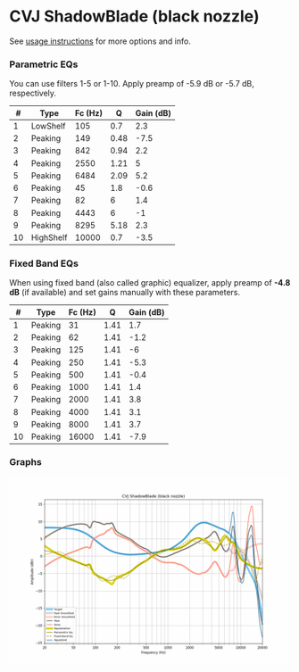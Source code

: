 # CVJ ShadowBlade (black nozzle)
See [usage instructions](https://github.com/jaakkopasanen/AutoEq#usage) for more options and info.

### Parametric EQs
You can use filters 1-5 or 1-10. Apply preamp of -5.9 dB or -5.7 dB, respectively.

|   # | Type      |   Fc (Hz) |    Q |   Gain (dB) |
|-----|-----------|-----------|------|-------------|
|   1 | LowShelf  |       105 | 0.7  |         2.3 |
|   2 | Peaking   |       149 | 0.48 |        -7.5 |
|   3 | Peaking   |       842 | 0.94 |         2.2 |
|   4 | Peaking   |      2550 | 1.21 |         5   |
|   5 | Peaking   |      6484 | 2.09 |         5.2 |
|   6 | Peaking   |        45 | 1.8  |        -0.6 |
|   7 | Peaking   |        82 | 6    |         1.4 |
|   8 | Peaking   |      4443 | 6    |        -1   |
|   9 | Peaking   |      8295 | 5.18 |         2.3 |
|  10 | HighShelf |     10000 | 0.7  |        -3.5 |

### Fixed Band EQs
When using fixed band (also called graphic) equalizer, apply preamp of **-4.8 dB** (if available) and set gains manually with these parameters.

|   # | Type    |   Fc (Hz) |    Q |   Gain (dB) |
|-----|---------|-----------|------|-------------|
|   1 | Peaking |        31 | 1.41 |         1.7 |
|   2 | Peaking |        62 | 1.41 |        -1.2 |
|   3 | Peaking |       125 | 1.41 |        -6   |
|   4 | Peaking |       250 | 1.41 |        -5.3 |
|   5 | Peaking |       500 | 1.41 |        -0.4 |
|   6 | Peaking |      1000 | 1.41 |         1.4 |
|   7 | Peaking |      2000 | 1.41 |         3.8 |
|   8 | Peaking |      4000 | 1.41 |         3.1 |
|   9 | Peaking |      8000 | 1.41 |         3.7 |
|  10 | Peaking |     16000 | 1.41 |        -7.9 |

### Graphs
![](./CVJ%20ShadowBlade%20(black%20nozzle).png)
